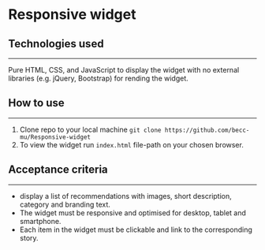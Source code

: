 # Responsive widget

## Technologies used
------
Pure HTML, CSS, and JavaScript to display the widget with no external libraries (e.g. jQuery, Bootstrap) for rending the widget.

## How to use
------
1. Clone repo to your local machine `git clone https://github.com/becc-mu/Responsive-widget`
2. To view the widget run `index.html` file-path on your chosen browser.

## Acceptance criteria
------
* display a list of recommendations with images, short description, category and branding text.
* The widget must be responsive and optimised for desktop, tablet and smartphone.
* Each item in the widget must be clickable and link to the corresponding story.
